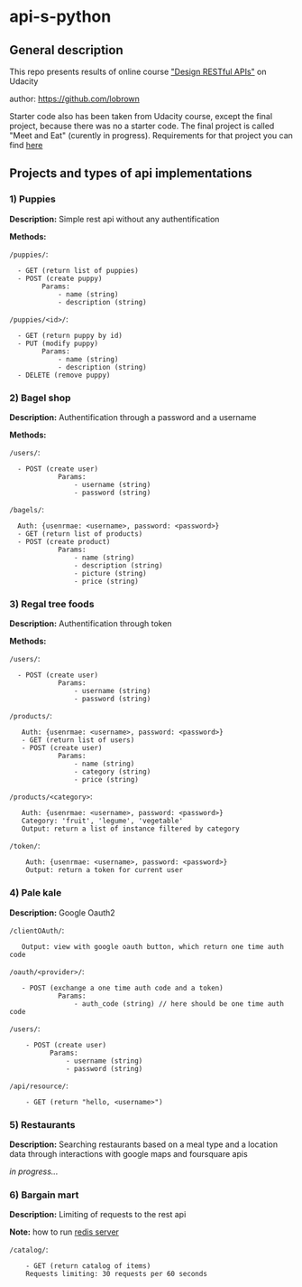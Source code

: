 # api-s-python
## General description
This repo presents results of online course ["Design RESTful APIs"] on Udacity

author: https://github.com/lobrown


Starter code also has been taken from Udacity course, except the final project, because there was no a starter code. The final project is called "Meet and Eat" (curently in progress). Requirements for that project you can find [here]

## Projects and types of api implementations
### 1) Puppies
**Description:** Simple rest api without any authentification

**Methods:**

  `/puppies/`: 

      - GET (return list of puppies)
      - POST (create puppy) 
            Params: 
                - name (string)
                - description (string)
                        
  `/puppies/<id>/`:
  
      - GET (return puppy by id)
      - PUT (modify puppy)
            Params: 
                - name (string)
                - description (string)
      - DELETE (remove puppy)

### 2) Bagel shop
**Description:** Authentification through a password and a username

**Methods:**
  
  `/users/`: 
          
      - POST (create user)
                Params: 
                    - username (string)
                    - password (string)
                        
  `/bagels/`: 
          
      Auth: {usenrmae: <username>, password: <password>}
      - GET (return list of products)
      - POST (create product)
                Params: 
                    - name (string)
                    - description (string)
                    - picture (string)
                    - price (string)

### 3) Regal tree foods
**Description:** Authentification through token 

**Methods:** 
  
  `/users/`: 
          
      - POST (create user)
                Params: 
                    - username (string)
                    - password (string)
                        
  `/products/`: 
           
       Auth: {usenrmae: <username>, password: <password>}
       - GET (return list of users)
       - POST (create user) 
                Params: 
                    - name (string)
                    - category (string)
                    - price (string)
                        
  `/products/<category>`: 
          
       Auth: {usenrmae: <username>, password: <password>}
       Category: 'fruit', 'legume', 'vegetable'
       Output: return a list of instance filtered by category
                        
  `/token/`: 
          
        Auth: {usenrmae: <username>, password: <password>}
        Output: return a token for current user


### 4) Pale kale
**Description:** Google Oauth2 

  `/clientOAuth/`: 
        
       Output: view with google oauth button, which return one time auth code 
                        
  `/oauth/<provider>/`: 
           
       - POST (exchange a one time auth code and a token) 
                Params: 
                    - auth_code (string) // here should be one time auth code 
                    
   `/users/`: 
          
        - POST (create user)
              Params: 
                  - username (string)
                  - password (string)
                  
   `/api/resource/`:
        
        - GET (return "hello, <username>")   

### 5) Restaurants
**Description:** Searching restaurants based on a meal type and a location data through interactions with google maps and foursquare apis

*in progress...*

### 6) Bargain mart
**Description:** Limiting of requests to the rest api

**Note:** how to run [redis server] 

  `/catalog/`:
        
        - GET (return catalog of items)
        Requests limiting: 30 requests per 60 seconds



["Design RESTful APIs"]: https://www.udacity.com/course/designing-restful-apis--ud388
[here]: https://github.com/udacity/APIs/blob/master/Final%20Project/FinalProject.pdf
[redis server]: https://redis.io/topics/quickstart
